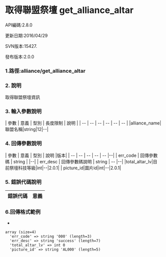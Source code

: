 # 取得聯盟祭壇 get_alliance_altar

API編碼:2.8.0

> 


更新日期:2016/04/29

> 

SVN版本:15427.

> 

發布版本:2.0.0
### 1.路徑:alliance/get_alliance_altar

### 2. 說明

取得聯盟祭壇資訊

### 3. 輸入參數說明


| 參數 | 意義 | 型別 | 長度限制 | 說明 |
| -- | -- | -- | -- | -- | -- |
|alliance_name|聯盟名稱|string|12|--|


### 4. 回傳參數說明
| 參數 | 意義 | 型別 | 說明 |版本|
| -- | -- | -- | -- | -- |--|
| err_code | 回傳參數碼 | string |  |--|
| err_desc | 回傳參數碼說明 | string | -- |--|
|total_altar_lv|目前祭壇科技等級|int|--|2.0.1|
| picture_id|圖片id|int|--|2.0.1|


### 5. 錯誤代碼說明
|錯誤代碼|意義|
|--|--|

### 6.回傳格式範例

*

```
array (size=4)
  'err_code' => string '000' (length=3)
  'err_desc' => string 'success' (length=7)
  'total_altar_lv' => int 0
  'picture_id' => string 'AL000' (length=5)
```
